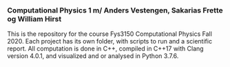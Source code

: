 ### Computational Physics 1 m/ Anders Vestengen, Sakarias Frette og William Hirst
This is the repository for the course Fys3150 Computational Physics Fall 2020. Each project has its own folder, with scripts to run and a scientific report. All computation is done in C++, compiled in C++17 with Clang version 4.0.1, and visualized and or analysed in Python 3.7.6. 
